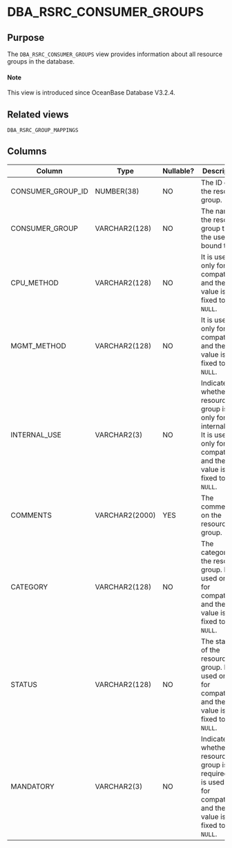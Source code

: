 # DBA_RSRC_CONSUMER_GROUPS

## Purpose

The `DBA_RSRC_CONSUMER_GROUPS` view provides information about all resource groups in the database.

<main id="notice" type='explain'>
  <h4>Note</h4>
  <p>This view is introduced since OceanBase Database V3.2.4. </p>
</main>

## Related views

`DBA_RSRC_GROUP_MAPPINGS`

## Columns

| Column | Type | Nullable? | Description |
|-------------------|----------------|------------|--------------------------------------|
| CONSUMER_GROUP_ID | NUMBER(38) | NO | The ID of the resource group.  |
| CONSUMER_GROUP | VARCHAR2(128) | NO | The name of the resource group that the user is bound to.  |
| CPU_METHOD | VARCHAR2(128) | NO | It is used only for compatibility and the value is fixed to `NULL`.  |
| MGMT_METHOD | VARCHAR2(128) | NO | It is used only for compatibility and the value is fixed to `NULL`.  |
| INTERNAL_USE | VARCHAR2(3) | NO | Indicates whether the resource group is only for internal use. It is used only for compatibility and the value is fixed to `NULL`.  |
| COMMENTS | VARCHAR2(2000) | YES | The comments on the resource group.  |
| CATEGORY | VARCHAR2(128) | NO | The category of the resource group. It is used only for compatibility and the value is fixed to `NULL`.  |
| STATUS | VARCHAR2(128) | NO | The status of the resource group. It is used only for compatibility and the value is fixed to `NULL`.  |
| MANDATORY | VARCHAR2(3) | NO | Indicates whether the resource group is required. It is used only for compatibility and the value is fixed to `NULL`.  |
